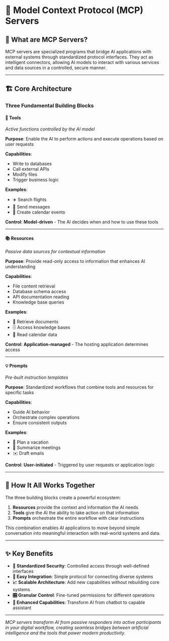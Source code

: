 # 🌟 Model Context Protocol (MCP) Servers

## 🎯 What are MCP Servers?

MCP servers are specialized programs that bridge AI applications with external systems through standardized protocol interfaces. They act as intelligent connectors, allowing AI models to interact with various services and data sources in a controlled, secure manner.

---

## 🏗️ Core Architecture

### Three Fundamental Building Blocks

#### 🔧 **Tools**
*Active functions controlled by the AI model*

**Purpose**: Enable the AI to perform actions and execute operations based on user requests

**Capabilities**:
- Write to databases
- Call external APIs  
- Modify files
- Trigger business logic

**Examples**:
- ✈️ Search flights
- 💬 Send messages
- 📅 Create calendar events

**Control**: **Model-driven** - The AI decides when and how to use these tools

---

#### 📚 **Resources** 
*Passive data sources for contextual information*

**Purpose**: Provide read-only access to information that enhances AI understanding

**Capabilities**:
- File content retrieval
- Database schema access
- API documentation reading
- Knowledge base queries

**Examples**:
- 📄 Retrieve documents
- 🗄️ Access knowledge bases
- 📆 Read calendar data

**Control**: **Application-managed** - The hosting application determines access

---

#### 💡 **Prompts**
*Pre-built instruction templates*

**Purpose**: Standardized workflows that combine tools and resources for specific tasks

**Capabilities**:
- Guide AI behavior
- Orchestrate complex operations
- Ensure consistent outputs

**Examples**:
- 🌴 Plan a vacation
- 📝 Summarize meetings
- ✉️ Draft emails

**Control**: **User-initiated** - Triggered by user requests or application logic

---

## 🔄 How It All Works Together

The three building blocks create a powerful ecosystem:

1. **Resources** provide the context and information the AI needs
2. **Tools** give the AI the ability to take action on that information  
3. **Prompts** orchestrate the entire workflow with clear instructions

This combination enables AI applications to move beyond simple conversation into meaningful interaction with real-world systems and data.

---

## ✨ Key Benefits

- **🔐 Standardized Security**: Controlled access through well-defined interfaces
- **🔌 Easy Integration**: Simple protocol for connecting diverse systems
- **📈 Scalable Architecture**: Add new capabilities without rebuilding core systems
- **🎛️ Granular Control**: Fine-tuned permissions for different operations
- **🚀 Enhanced Capabilities**: Transform AI from chatbot to capable assistant

---

*MCP servers transform AI from passive responders into active participants in your digital workflow, creating seamless bridges between artificial intelligence and the tools that power modern productivity.*
